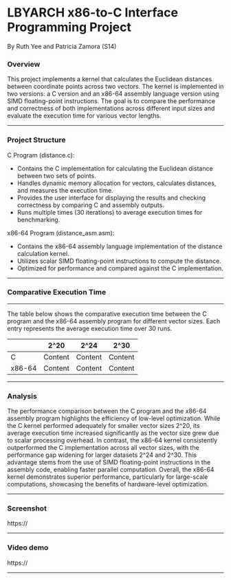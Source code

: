 # LBYARCH x86-to-C Interface Programming Project

By Ruth Yee and Patricia Zamora (S14)

<h3>Overview</h3>
This project implements a kernel that calculates the Euclidean distances between coordinate points across two vectors. The kernel is implemented in two versions: a C version and an x86-64 assembly language version using SIMD floating-point instructions. The goal is to compare the performance and correctness of both implementations across different input sizes and evaluate the execution time for various vector lengths.
<hr>

<h3>Project Structure</h3>

C Program (distance.c): 
- Contains the C implementation for calculating the Euclidean distance between two sets of points.
- Handles dynamic memory allocation for vectors, calculates distances, and measures the execution time.
- Provides the user interface for displaying the results and checking correctness by comparing C and assembly outputs.
- Runs multiple times (30 iterations) to average execution times for benchmarking.

x86-64 Program (distance_asm.asm):
- Contains the x86-64 assembly language implementation of the distance calculation kernel.
- Utilizes scalar SIMD floating-point instructions to compute the distance.
- Optimized for performance and compared against the C implementation.
<hr>

<h3>Comparative Execution Time</h3>
<hr>
The table below shows the comparative execution time between the C program and the x86-64 assembly program for different vector sizes. Each entry represents the average execution time over 30 runs.


|               | 2^20          | 2^24          | 2^30          |
| ------------- | ------------- | ------------- | ------------- |
| C             | Content       |Content        |Content        |
| x86-64        | Content       |Content        |Content        |

<hr>

<h3>Analysis</h3>
The performance comparison between the C program and the x86-64 assembly program highlights the efficiency of low-level optimization. While the C kernel performed adequately for smaller vector sizes 2^20, its average execution time increased significantly as the vector size grew due to scalar processing overhead. In contrast, the x86-64 kernel consistently outperformed the C implementation across all vector sizes, with the performance gap widening for larger datasets 2^24 and 2^30. This advantage stems from the use of SIMD floating-point instructions in the assembly code, enabling faster parallel computation. Overall, the x86-64 kernel demonstrates superior performance, particularly for large-scale computations, showcasing the benefits of hardware-level optimization.
<hr>

<h3>Screenshot</h3>
https://
<hr>

<h3>Video demo</h3>
https://
<hr>
